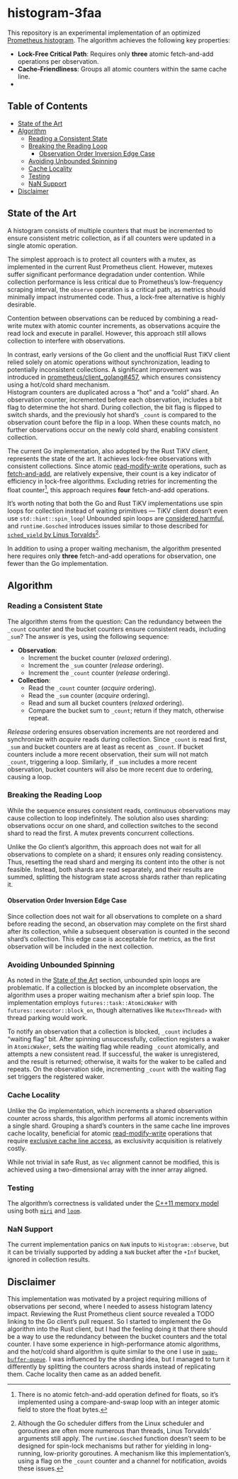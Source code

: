 # histogram-3faa

This repository is an experimental implementation of an optimized [Prometheus histogram](https://prometheus.io/docs/concepts/metric_types/#histogram). The algorithm achieves the following key properties:

- **Lock-Free Critical Path**: Requires only **three** atomic fetch-and-add operations per observation.
- **Cache-Friendliness**: Groups all atomic counters within the same cache line.
- 
## Table of Contents
- [State of the Art](#state-of-the-art)
- [Algorithm](#algorithm)
  - [Reading a Consistent State](#reading-a-consistent-state)
  - [Breaking the Reading Loop](#breaking-the-reading-loop)
    - [Observation Order Inversion Edge Case](#observation-order-inversion-edge-case)
  - [Avoiding Unbounded Spinning](#avoiding-unbounded-spinning)
  - [Cache Locality](#cache-locality)
  - [Testing](#testing)
  - [NaN Support](#nan-support)
- [Disclaimer](#disclaimer)

## State of the Art

A histogram consists of multiple counters that must be incremented to ensure consistent metric collection, as if all counters were updated in a single atomic operation.

The simplest approach is to protect all counters with a mutex, as implemented in the current Rust Prometheus client. However, mutexes suffer significant performance degradation under contention. While collection performance is less critical due to Prometheus’s low-frequency scraping interval, the `observe` operation is a critical path, as metrics should minimally impact instrumented code. Thus, a lock-free alternative is highly desirable.

Contention between observations can be reduced by combining a read-write mutex with atomic counter increments, as observations acquire the read lock and execute in parallel. However, this approach still allows collection to interfere with observations.

In contrast, early versions of the Go client and the unofficial Rust TiKV client relied solely on atomic operations without synchronization, leading to potentially inconsistent collections. A significant improvement was introduced in [prometheus/client_golang#457](https://github.com/prometheus/client_golang/pull/457), which ensures consistency using a hot/cold shard mechanism.
<br>
Histogram counters are duplicated across a “hot” and a “cold” shard. An observation counter, incremented before each observation, includes a bit flag to determine the hot shard. During collection, the bit flag is flipped to switch shards, and the previously hot shard’s `_count` is compared to the observation count before the flip in a loop. When these counts match, no further observations occur on the newly cold shard, enabling consistent collection.

The current Go implementation, also adopted by the Rust TiKV client, represents the state of the art. It achieves lock-free observations with consistent collections. Since atomic [read-modify-write](https://en.wikipedia.org/wiki/Read%E2%80%93modify%E2%80%93write) operations, such as [fetch-and-add](https://en.wikipedia.org/wiki/Fetch-and-add), are relatively expensive, their count is a key indicator of efficiency in lock-free algorithms. Excluding retries for incrementing the float counter[^1], this approach requires **four** fetch-and-add operations.

It’s worth noting that both the Go and Rust TiKV implementations use spin loops for collection instead of waiting primitives — TiKV client doesn’t even use `std::hint::spin_loop`! Unbounded spin loops are [considered harmful](https://matklad.github.io/2020/01/02/spinlocks-considered-harmful.html), and `runtime.Gosched` introduces issues similar to those described for [`sched_yield` by Linus Torvalds](https://www.realworldtech.com/forum/?threadid=189711&curpostid=189752)[^2].

In addition to using a proper waiting mechanism, the algorithm presented here requires only **three** fetch-and-add operations for observation, one fewer than the Go implementation.

## Algorithm

### Reading a Consistent State

The algorithm stems from the question: Can the redundancy between the `_count` counter and the bucket counters ensure consistent reads, including `_sum`? The answer is yes, using the following sequence:

- **Observation**:
  - Increment the bucket counter (*relaxed* ordering).
  - Increment the `_sum` counter (*release* ordering).
  - Increment the `_count` counter (*release* ordering).
- **Collection**:
  - Read the `_count` counter (*acquire* ordering).
  - Read the `_sum` counter (*acquire* ordering).
  - Read and sum all bucket counters (*relaxed* ordering).
  - Compare the bucket sum to `_count`; return if they match, otherwise repeat.

*Release* ordering ensures observation increments are not reordered and synchronize with *acquire* reads during collection. Since `_count` is read first, `_sum` and bucket counters are at least as recent as `_count`. If bucket counters include a more recent observation, their sum will not match `_count`, triggering a loop. Similarly, if `_sum` includes a more recent observation, bucket counters will also be more recent due to ordering, causing a loop.

### Breaking the Reading Loop

While the sequence ensures consistent reads, continuous observations may cause collection to loop indefinitely. The solution also uses sharding: observations occur on one shard, and collection switches to the second shard to read the first. A mutex prevents concurrent collections.

Unlike the Go client’s algorithm, this approach does not wait for all observations to complete on a shard; it ensures only reading consistency. Thus, resetting the read shard and merging its content into the other is not feasible. Instead, both shards are read separately, and their results are summed, splitting the histogram state across shards rather than replicating it.

#### Observation Order Inversion Edge Case

Since collection does not wait for all observations to complete on a shard before reading the second, an observation may complete on the first shard after its collection, while a subsequent observation is counted in the second shard’s collection. This edge case is acceptable for metrics, as the first observation will be included in the next collection.

### Avoiding Unbounded Spinning

As noted in the [State of the Art](#state-of-the-art) section, unbounded spin loops are problematic. If a collection is blocked by an incomplete observation, the algorithm uses a proper waiting mechanism after a brief spin loop. The implementation employs `futures::task::AtomicWaker` with `futures::executor::block_on`, though alternatives like `Mutex<Thread>` with thread parking would work.

To notify an observation that a collection is blocked, `_count` includes a “waiting flag” bit. After spinning unsuccessfully, collection registers a waker in `AtomicWaker`, sets the waiting flag while reading `_count` atomically, and attempts a new consistent read. If successful, the waker is unregistered, and the result is returned; otherwise, it waits for the waker to be called and repeats. On the observation side, incrementing `_count` with the waiting flag set triggers the registered waker.

### Cache Locality

Unlike the Go implementation, which increments a shared observation counter across shards, this algorithm performs all atomic increments within a single shard. Grouping a shard’s counters in the same cache line improves cache locality, beneficial for atomic [read-modify-write](https://en.wikipedia.org/wiki/Read%E2%80%93modify%E2%80%93write) operations that require [exclusive cache line access](https://en.wikipedia.org/wiki/MESI_protocol), as exclusivity acquisition is relatively costly.

While not trivial in safe Rust, as `Vec` alignment cannot be modified, this is achieved using a two-dimensional array with the inner array aligned.

### Testing

The algorithm’s correctness is validated under the [C++11 memory model](https://en.cppreference.com/w/cpp/atomic/memory_order) using both [`miri`](https://github.com/rust-lang/miri) and [`loom`](https://github.com/tokio-rs/loom).

### NaN Support

The current implementation panics on `NaN` inputs to `Histogram::observe`, but it can be trivially supported by adding a `NaN` bucket after the `+Inf` bucket, ignored in collection results.

## Disclaimer

This implementation was motivated by a project requiring millions of observations per second, where I needed to assess histogram latency impact. Reviewing the Rust Prometheus client source revealed a TODO linking to the Go client’s pull request. So I started to implement the Go algorithm into the Rust client, but I had the feeling doing it that there should be a way to use the redundancy between the bucket counters and the total counter. I have some experience in high-performance atomic algorithms, and the hot/cold shard algorithm is quite similar to the one I use in [`swap-buffer-queue`](https://github.com/wyfo/swap-buffer-queue). I was influenced by the sharding idea, but I managed to turn it differently by splitting the counters across shards instead of replicating them. Cache locality then came as an added benefit.

[^1]: There is no atomic fetch-and-add operation defined for floats, so it’s implemented using a compare-and-swap loop with an integer atomic field to store the float bytes.
[^2]: Although the Go scheduler differs from the Linux scheduler and goroutines are often more numerous than threads, Linus Torvalds’ arguments still apply. The `runtime.Gosched` function doesn’t seem to be designed for spin-lock mechanisms but rather for yielding in long-running, low-priority goroutines. A mechanism like this implementation’s, using a flag on the `_count` counter and a channel for notification, avoids these issues.